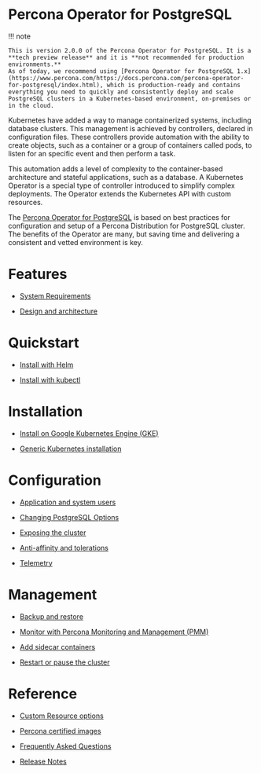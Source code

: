 # Percona Operator for PostgreSQL

!!! note

    This is version 2.0.0 of the Percona Operator for PostgreSQL. It is a **tech preview release** and it is **not recommended for production environments.**
    As of today, we recommend using [Percona Operator for PostgreSQL 1.x](https://www.percona.com/https://docs.percona.com/percona-operator-for-postgresql/index.html), which is production-ready and contains everything you need to quickly and consistently deploy and scale PostgreSQL clusters in a Kubernetes-based environment, on-premises or in the cloud.

Kubernetes have added a way to manage containerized systems, including database
clusters. This management is achieved by controllers, declared in configuration
files. These controllers provide automation with the ability to create objects,
such as a container or a group of containers called pods, to listen for an
specific event and then perform a task.

This automation adds a level of complexity to the container-based architecture
and stateful applications, such as a database. A Kubernetes Operator is a
special type of controller introduced to simplify complex deployments. The
Operator extends the Kubernetes API with custom resources.

The [Percona Operator for PostgreSQL](https://github.com/percona/percona-postgresql-operator) is based on best practices for configuration and
setup of a Percona Distribution for PostgreSQL cluster. The benefits of the
Operator are many, but saving time and delivering a consistent and vetted
environment is key.

# Features

* [System Requirements](System-Requirements.md)

* [Design and architecture](architecture.md)

# Quickstart

* [Install with Helm](helm.md)

* [Install with kubectl](kubectl.md)

# Installation

* [Install on Google Kubernetes Engine (GKE)](gke.md)

* [Generic Kubernetes installation](kubernetes.md)

# Configuration

* [Application and system users](users.md)

* [Changing PostgreSQL Options](options.md)

* [Exposing the cluster](expose.md)

* [Anti-affinity and tolerations](constraints.md)

* [Telemetry](telemetry.md)

# Management

* [Backup and restore](backups.md)

* [Monitor with Percona Monitoring and Management (PMM)](monitoring.md)

* [Add sidecar containers](sidecar.md)

* [Restart or pause the cluster](pause.md)


# Reference

* [Custom Resource options](operator.md)

* [Percona certified images](images.md)

* [Frequently Asked Questions](faq.md)

* [Release Notes](ReleaseNotes/index.md)
